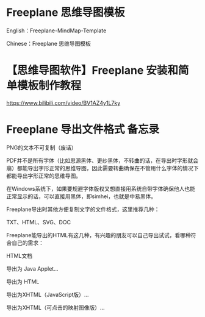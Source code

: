 # Freeplane 思维导图模板
English：Freeplane-MindMap-Template

Chinese：Freeplane 思维导图模板

# 【思维导图软件】Freeplane 安装和简单模板制作教程

https://www.bilibili.com/video/BV1AZ4y1L7ky

# Freeplane 导出文件格式 备忘录
PNG的文本不可复制（废话）

PDF并不是所有字体（比如思源黑体、更纱黑体，不转曲的话，在导出时字形就会崩）都能导出字形正常的思维导图，因此需要转曲确保在不管用什么字体的情况下都能导出字形正常的思维导图。

在Windows系统下，如果要规避字体版权又想直接用系统自带字体确保他人也能正常显示的话，可以直接用黑体，即simhei，也就是中易黑体。


Freeplane导出时其他方便复制文字的文件格式，这里推荐几种：

TXT、HTML、SVG、DOC


Freeplane能导出的HTML有这几种，有兴趣的朋友可以自己导出试试，看哪种符合自己的需求：

HTML文档

导出为 Java Applet…

导出为 HTML

导出为XHTML（JavaScript版）…

导出为XHTML（可点击的映射图像版）…

